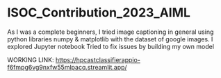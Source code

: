 # ISOC_Contribution_2023_AIML
As I was a complete beginners, I tried image captioning in general using python libraries numpy & matplotlib with the dataset of google images.
I explored Jupyter notebook 
Tried to fix issues by building my own model

WORKING LINK: https://hpcastclassifierappio-f6fmpg6vg9nxfw55mlpacq.streamlit.app/
